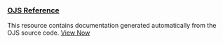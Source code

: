 
### [OJS Reference](https://pkp.sfu.ca/ojs/doxygen/master/html/)

This resource contains documentation generated automatically from the OJS source code. [View Now](https://pkp.sfu.ca/ojs/doxygen/master/html/)

